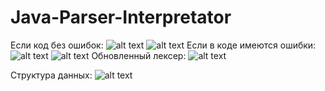 # Java-Parser-Interpretator
Если код без ошибок:
![alt text](https://i.imgur.com/ppfneS1.png)
![alt text](https://i.imgur.com/6ZivDm6.png)
Если в коде имеются ошибки:
![alt text](https://i.imgur.com/6CyzGnN.png)
![alt text](https://i.imgur.com/KYgn7Y7.png)
Обновленный лексер:
![alt text](https://i.imgur.com/xyKBW7m.png)

Структура данных:
![alt text](https://i.imgur.com/TPd3jsh.jpg)